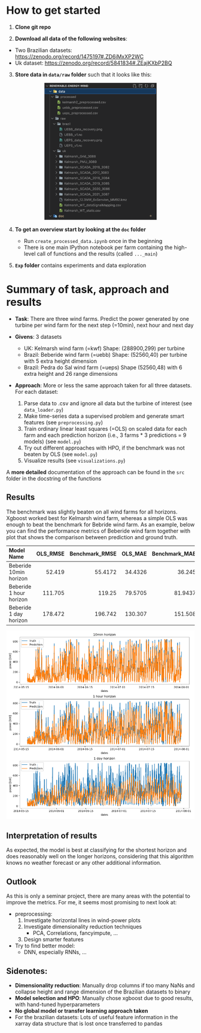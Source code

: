 # How to get started

1. **Clone git repo**

2. **Download all data of the following websites**:
  - Two Brazilian datasets: https://zenodo.org/record/1475197#.ZD6iMxXP2WC
  - Uk dataset: https://zenodo.org/record/5841834#.ZEajKXbP2BQ
    
3. **Store data in `data/raw` folder** such that it looks like this:
<p align="center">
<img src="fig/structure_of_data_folder.png" width="300">
</p>


4. **To get an overview start by looking at the `doc` folder**
    - Run `create_processed_data.ipynb` once in the beginning
    - There is one main IPython notebook per farm containing the high-level call of functions and the results (called `..._main`)

5. **`Exp` folder** contains experiments and data exploration


# Summary of task, approach and results 
- **Task**: There are three wind farms. Predict the power generated by one turbine per wind farm for the next step (=10min), next hour and next day

- **Givens**: 3 datasets 
    - UK: Kelmarsh wind farm (=kwf) Shape: (288900,299) per turbine
    - Brazil: Beberide wind farm (=uebb) Shape: (52560,40) per turbine with 5 extra height dimension
    - Brazil: Pedra do Sal wind farm (=ueps) Shape (52560,48) with 6 extra height and 26 range dimensions

- **Approach**: More or less the same approach taken for all three datasets. For each dataset: 
    1. Parse data to .csv and ignore all data but the turbine of interest (see `data_loader.py`)
    2. Make time-series data a supervised problem and generate smart features (see `preprocessing.py`)
    3. Train ordinary linear least squares (=OLS) on scaled data for each farm and each prediction horizon (i.e., 3 farms * 3 predictions = 9 models) (see `model.py`)
    4. Try out different approaches with HPO, if the benchmark was not beaten by OLS (see `model.py`)
    5. Visualize results (see `visualizations.py`)

A **more detailed** documentation of the approach can be found in the `src` folder in the docstring of the functions

## Results

The benchmark was slightly beaten on all wind farms for all horizons. Xgboost worked best for Kelmarsh wind farm, whereas a simple OLS was enough to beat the benchmark for Bebride wind farm. As an example, below you can find the performance metrics of Beberide wind farm together with plot that shows the comparison between prediction and ground truth.

| Model Name              |OLS_RMSE |   Benchmark_RMSE |  OLS_MAE |   Benchmark_MAE |
|:------------------------|--------:|-----------------:|---------:|----------------:|
| Beberide 10min horizon  |  52.419 |          55.4172 |  34.4326 |         36.245  |
| Beberide 1 hour horizon | 111.705 |         119.25   |  79.5705 |         81.9437 |
| Beberide 1 day horizon  | 178.472 |         196.742  | 130.307  |        151.508  |

<p align="center">
<img src="/fig/Beberide_comparison_pred_truth.png" width="900">
</p>

## Interpretation of results

As expected, the model is best at classifying for the shortest horizon and does reasonably well on the longer horizons, considering that this algorithm knows no weather forecast or any other additional information.

## Outlook

As this is only a seminar project, there are many areas with the potential to improve the metrics. For me, it seems most promising to next look at:
- preprocessing: 
    1. Investigate horizontal lines in wind-power plots
    2. Investigate dimensionality reduction techniques
        - PCA, Correlations, fancyimpute, ...
    3. Design smarter features
- Try to find better model:
    - DNN, especially RNNs, ...



## Sidenotes:
- **Dimensionality reduction**: Manually drop columns if too many NaNs and collapse height and range dimension of the Brazilian datasets to binary
- **Model selection and HPO**: Manually chose xgboost due to good results, with hand-tuned hyperparameters
- **No global model or transfer learning approach taken**
- For the brazilian datasets: Lots of useful feature information in the xarray data structure that is lost once transferred to pandas



